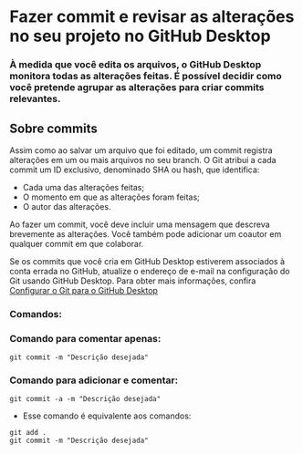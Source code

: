 # Fazer commit e revisar as alterações no seu projeto no GitHub Desktop

### À medida que você edita os arquivos, o GitHub Desktop monitora todas as alterações feitas. É possível decidir como você pretende agrupar as alterações para criar commits relevantes.

## Sobre commits
Assim como ao salvar um arquivo que foi editado, um commit registra alterações em um ou mais arquivos no seu branch. O Git atribui a cada commit um ID exclusivo, denominado SHA ou hash, que identifica:

+ Cada uma das alterações feitas;
+ O momento em que as alterações foram feitas;
+ O autor das alterações.

Ao fazer um commit, você deve incluir uma mensagem que descreva brevemente as alterações. Você também pode adicionar um coautor em qualquer commit em que colaborar.

Se os commits que você cria em GitHub Desktop estiverem associados à conta errada no GitHub, atualize o endereço de e-mail na configuração do Git usando GitHub Desktop. Para obter mais informações, confira [Configurar o Git para o GitHub Desktop](https://docs.github.com/pt/desktop/installing-and-configuring-github-desktop/configuring-and-customizing-github-desktop/configuring-git-for-github-desktop)

### Comandos: 

### Comando para comentar apenas:
``` 
git commit -m "Descrição desejada"
```

### Comando para adicionar e comentar:
```
git commit -a -m "Descrição desejada"
```
+ Esse comando é equivalente aos comandos: 

```
git add .
git commit -m "Descrição desejada"
```